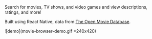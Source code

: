 Search for movies, TV shows, and video games and view descriptions, ratings, and more!

Built using React Native, data from [The Open Movie Database](http://www.omdbapi.com/).

![demo](movie-browser-demo.gif =240x420)
